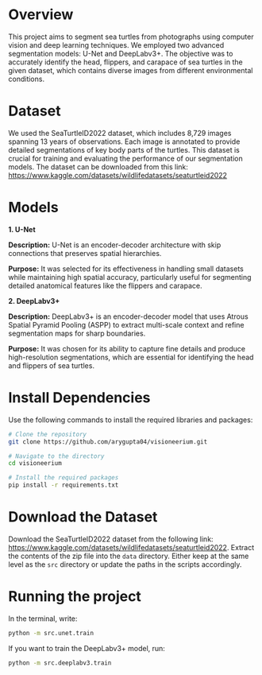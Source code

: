 # Overview

This project aims to segment sea turtles from photographs using computer vision and deep learning techniques. We employed two advanced segmentation models: U-Net and DeepLabv3+. The objective was to accurately identify the head, flippers, and carapace of sea turtles in the given dataset, which contains diverse images from different environmental conditions.

# Dataset

We used the SeaTurtleID2022 dataset, which includes 8,729 images spanning 13 years of observations. Each image is annotated to provide detailed segmentations of key body parts of the turtles. This dataset is crucial for training and evaluating the performance of our segmentation models.
The dataset can be downloaded from this link: https://www.kaggle.com/datasets/wildlifedatasets/seaturtleid2022

# Models

**1. U-Net**

**Description:** U-Net is an encoder-decoder architecture with skip connections that preserves spatial hierarchies.

**Purpose:** It was selected for its effectiveness in handling small datasets while maintaining high spatial accuracy, particularly useful for segmenting detailed anatomical features like the flippers and carapace.

**2. DeepLabv3+**

**Description:** DeepLabv3+ is an encoder-decoder model that uses Atrous Spatial Pyramid Pooling (ASPP) to extract multi-scale context and refine segmentation maps for sharp boundaries.

**Purpose:** It was chosen for its ability to capture fine details and produce high-resolution segmentations, which are essential for identifying the head and flippers of sea turtles.

# Install Dependencies

Use the following commands to install the required libraries and packages:

```bash
# Clone the repository
git clone https://github.com/arygupta04/visioneerium.git

# Navigate to the directory
cd visioneerium

# Install the required packages
pip install -r requirements.txt
```

# Download the Dataset

Download the SeaTurtleID2022 dataset from the following link: https://www.kaggle.com/datasets/wildlifedatasets/seaturtleid2022. Extract the contents of the zip file into the `data` directory. Either keep at the same level as the `src` directory or update the paths in the scripts accordingly.

# Running the project

In the terminal, write:

```bash
python -m src.unet.train
```

If you want to train the DeepLabv3+ model, run:

```bash
python -m src.deeplabv3.train
```
